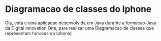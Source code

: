 # Diagramacao de classes do Iphone

Ola, esta e uma aplicacao desenvolvida em Java durante a formacao Java da Digital Innovation One, para realizar uma Diagramacao de classes que representam funcoes do Iphone)